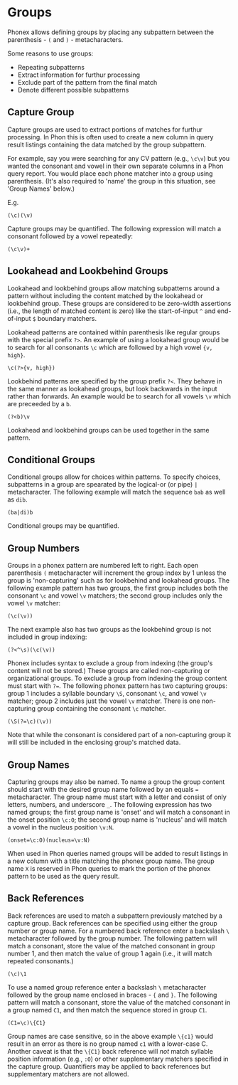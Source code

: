 # Groups

Phonex allows defining groups by placing any subpattern between the parenthesis - ```(``` and ```)``` - metacharacters.

Some reasons to use groups:

 * Repeating subpatterns
 * Extract information for furthur processing
 * Exclude part of the pattern from the final match
 * Denote different possible subpatterns

## Capture Group

Capture groups are used to extract portions of matches for furthur processing.  In Phon this is often used
to create a new column in query result listings containing the data matched by the group subpattern.

For example, say you were searching for any CV pattern (e.g., ```\c\v```) but you wanted the consonant and vowel
in their own separate columns in a Phon query report.  You would place each phone matcher into a group using parenthesis.
(It's also required to 'name' the group in this situation, see 'Group Names' below.)

E.g.

```
(\c)(\v)
```

Capture groups may be quantified. The following expression will match a consonant followed by a vowel repeatedly:

```
(\c\v)+
```

## Lookahead and Lookbehind Groups

Lookahead and lookbehind groups allow matching subpatterns around a pattern without including
the content matched by the lookahead or lookbehind group.  These groups are considered to be
zero-width assertions (i.e., the length of matched content is zero) like the start-of-input ```^``` 
and end-of-input ```$``` boundary matchers.

Lookahead patterns are contained within parenthesis like regular groups with the special prefix ```?>```.
An example of using a lookahead group would be to search for all consonants ```\c``` which
are followed by a high vowel ```{v, high}```.

```
\c(?>{v, high})
```

Lookbehind patterns are specified by the group prefix ```?<```.  They behave in the same manner as
lookahead groups, but look backwards in the input rather than forwards.  An example would be to search
for all vowels ```\v``` which are preceeded by a ```b```.

```
(?<b)\v
```

Lookahead and lookbehind groups can be used together in the same pattern.

## Conditional Groups

Conditional groups allow for choices within patterns. To specify choices, subpatterns in a group
are spearated by the logical-or (or pipe) ```|``` metacharacter. The following example will match
the sequence ```bab``` as well as ```dib```.

```
(ba|di)b
```

Conditional groups may be quantified.

## Group Numbers

Groups in a phonex pattern are numbered left to right.  Each open parenthesis ```(``` metacharacter will increment the group index by 1 unless
the group is 'non-capturing' such as for lookbehind and lookahead groups. The following example pattern has two groups,
the first group includes both the consonant ```\c``` and vowel ```\v``` matchers; the second group includes only the 
vowel ```\v``` matcher:

```
(\c(\v))
```

The next example also has two groups as the lookbehind group is not included in group indexing:

```
(?<^\s)(\c(\v))
```

Phonex includes syntax to exclude a group from indexing (the group's content will not be stored.)  These groups are
called non-capturing or organizational groups. To exclude a group from indexing the group content must start with ```?=```. 
The following phonex pattern has two capturing groups: group 1 includes a syllable boundary ```\S```, consonant ```\c```, and 
vowel ```\v``` matcher; group 2 includes just the vowel ```\v``` matcher. There is one non-capturing group
containing the consonant ```\c``` matcher.

```
(\S(?=\c)(\v))
```

Note that while the consonant is considered part of a non-capturing group it will still be included in the enclosing group's
matched data.

## Group Names

Capturing groups may also be named. To name a group the group content should start with the desired group name followed by an
equals ```=``` metacharacter. The group name must start with a letter and consist of only letters, numbers, and 
underscore ```_```.  The following expression has two named groups; the first group name is 'onset'
and will match a consonant in the onset position ```\c:O```; the second group name is 'nucleus'
and will match a vowel in the nucleus position ```\v:N```.

```
(onset=\c:O)(nucleus=\v:N)
```

When used in Phon queries named groups will be added to result listings in a new column with a title
matching the phonex group name. The group name ```X``` is reserved in Phon queries to mark
the portion of the phonex pattern to be used as the query result.

## Back References

Back references are used to match a subpattern previously matched by a capture group. Back references can be specified
using either the group number or group name. For a numbered back reference enter a backslash ```\```
metacharacter followed by the group number. The following pattern will match a consonant, store the value of the
matched consonant in group number 1, and then match the value of group 1 again (i.e., it will match repeated consonants.)

```
(\c)\1
```

To use a named group reference enter a backslash ```\``` metacharacter followed by the group name enclosed in braces - ```{``` and ```}```.
The following pattern will match a consonant, store the value of the matched consonant in a group named ```C1```, and then match
the sequence stored in group ```C1```.

```
(C1=\c)\{C1}
```

Group names are case sensitive, so in the above example ```\{c1}``` would result in an error as there is no group named ```c1``` with a lower-case C.
Another caveat is that the ```\{C1}``` back reference will *not* match syllable position information (e.g., ```:O```) or other supplementary matchers specified
in the capture group. Quantifiers may be applied to back references but supplementary matchers are not allowed.
